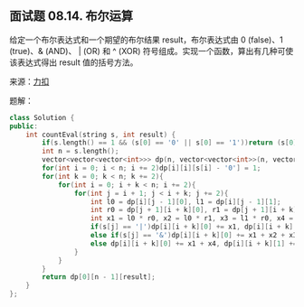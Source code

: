 ## 面试题 08.14. 布尔运算
给定一个布尔表达式和一个期望的布尔结果 result，布尔表达式由 0 (false)、1 (true)、& (AND)、 | (OR) 和 ^ (XOR) 符号组成。实现一个函数，算出有几种可使该表达式得出 result 值的括号方法。

来源：[力扣](https://leetcode-cn.com/problems/boolean-evaluation-lcci)

题解：
```C++
class Solution {
public:
    int countEval(string s, int result) {
        if(s.length() == 1 && (s[0] == '0' || s[0] == '1'))return (s[0] - '0') == result;
        int n = s.length();
        vector<vector<vector<int>>> dp(n, vector<vector<int>>(n, vector<int>(2, 0)));
        for(int i = 0; i < n; i += 2)dp[i][i][s[i] - '0'] = 1;
        for(int k = 0; k < n; k += 2){
            for(int i = 0; i + k < n; i += 2){
                for(int j = i + 1; j < i + k; j += 2){
                    int l0 = dp[i][j - 1][0], l1 = dp[i][j - 1][1];
                    int r0 = dp[j + 1][i + k][0], r1 = dp[j + 1][i + k][1];
                    int x1 = l0 * r0, x2 = l0 * r1, x3 = l1 * r0, x4 = l1 * r1;
                    if(s[j] == '|')dp[i][i + k][0] += x1, dp[i][i + k][1] += x2 + x3 + x4;
                    else if(s[j] == '&')dp[i][i + k][0] += x1 + x2 + x3, dp[i][i + k][1] += x4;
                    else dp[i][i + k][0] += x1 + x4, dp[i][i + k][1] += x2 + x3;
                }
            }
        }
        return dp[0][n - 1][result];
    }
};
```
